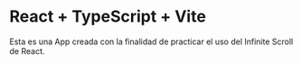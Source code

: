 # React + TypeScript + Vite

Esta es una App creada con la finalidad de practicar el uso del Infinite Scroll de React.
